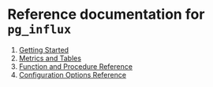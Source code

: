 # Reference documentation for `pg_influx`

1. [Getting Started](getting-started.md)
2. [Metrics and Tables](metrics.md)
3. [Function and Procedure Reference](procedures.md)
4. [Configuration Options Reference](options.md)
